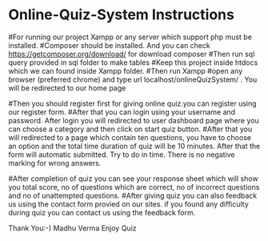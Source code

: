 # Online-Quiz-System Instructions

#For running our project Xampp or any server which support php must be installed.
#Composer should be installed. And you can check https://getcomposer.org/download/ for download composer
#Then run sql query provided in sql folder to make tables
#Keep this project inside htdocs which we can found inside Xampp folder.
#Then run Xampp 
#open any browser (preferred chrome) and type url localhost/onlineQuizSystem/ . You will be redirected to our
home page 

#Then you should register first for giving online quiz.you can register using our register form.
#After that you can login using your username and password. After login you will redirected to
user dashboard page where you can choose a category and then click on start quiz button.
#After that you will redirected to a page which contain ten questions, you have to choose an option
and the total time duration of quiz will be 10 minutes. After that the form will automatic submitted.
Try to do in time. There is no negative marking for wrong answers.

#After completion of quiz you can see your response sheet which will show you total score, no of questions
which are correct, no of incorrect questions and no of unattempted questions.
#After giving quiz you can also feedback us using the contact form provied on our sites.
if you found any difficulty during quiz you can contact us using the feedback form.


Thank You:-)
Madhu Verma 
Enjoy Quiz
